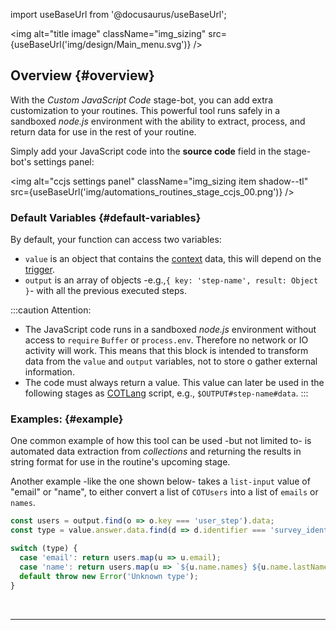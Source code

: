 import useBaseUrl from '@docusaurus/useBaseUrl';

<img alt="title image" className="img_sizing" src={useBaseUrl('img/design/Main_menu.svg')} />
<br/>

## Overview {#overview}

With the _Custom JavaScript Code_ stage-bot, you can add extra customization to your routines. This powerful tool runs safely in a sandboxed _node.js_ environment with the ability to extract, process, and return data for use in the rest of your routine.

Simply add your JavaScript code into the **source code** field in the stage-bot's settings panel:

<img alt="ccjs settings panel" className="img_sizing item shadow--tl" src={useBaseUrl('img/automations_routines_stage_ccjs_00.png')} />
<br/>

### Default Variables {#default-variables}

By default, your function can access two variables:

- `value` is an object that contains the [context](/docs/documentation/automation/triggers_and_contexts) data, this will depend on the [trigger](/docs/documentation/automation/triggers_and_contexts).
- `output` is an array of objects -e.g.,`{ key: 'step-name', result: Object }`- with all the previous executed steps.

:::caution Attention:
- The JavaScript code runs in a sandboxed _node.js_ environment without access to `require` `Buffer` or `process.env`.
Therefore no network or IO activity will work. This means that this block is intended to transform data from the `value` and `output` variables, not to store o gather external information.
- The code must always return a value. This value can later be used in the following stages as [COTLang](/docs/documentation/automation/admin_cotlang) script, e.g., `$OUTPUT#step-name#data`.
:::

<div className="alert alert--secondary">

### <span className="hero__subtitle">Examples:</span> {#example}

One common example of how this tool can be used -but not limited to- is automated data extraction from _collections_ and returning the results in string format for use in the routine's upcoming stage.

Another example -like the one shown below- takes a `list-input` value of "email" or "name", to either convert a list of `COTUsers` into a list of `emails` or `names`.

```javascript
const users = output.find(o => o.key === 'user_step').data;
const type = value.answer.data.find(d => d.identifier === 'survey_identifier').result;

switch (type) {
  case 'email': return users.map(u => u.email);
  case 'name': return users.map(u => `${u.name.names} ${u.name.lastName || ''}`);
  default throw new Error('Unknown type');
}
```

</div>
<br/>

-----------
